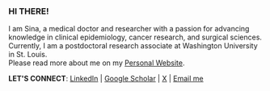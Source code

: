 ### HI THERE!
I am Sina, a medical doctor and researcher with a passion for advancing knowledge in clinical epidemiology, cancer research, and surgical sciences. Currently, I am a postdoctoral research associate at Washington University in St. Louis. <br>
Please read more about me on my [Personal Website](https://sinaazad.com/).

**LET'S CONNECT**: [LinkedIn](https://www.linkedin.com/in/sinaazadnajafabad/) | [Google Scholar](https://scholar.google.com/citations?hl=en&user=OqOPJOEAAAAJ&view_op=list_works&sortby=pubdate&inst=2230987035966559800) | [X](https://x.com/SinaAzadMD) | [Email me](mailto:sina.azad.u@gmail.com)